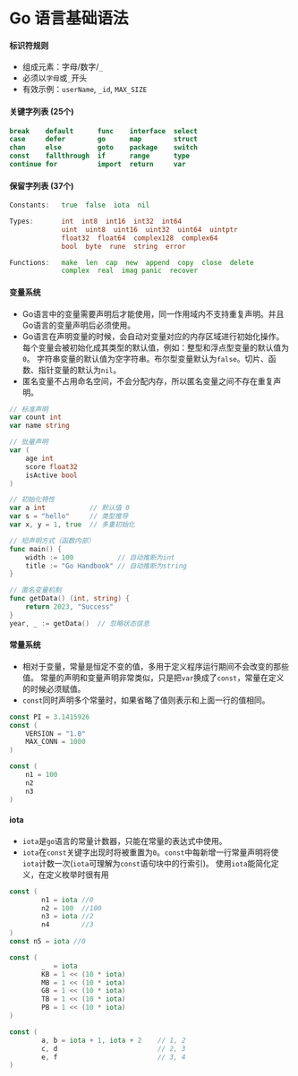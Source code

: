 # Go 语言基础语法

#### 标识符规则
- 组成元素：字母/数字/`_`
- 必须以`字母`或`_`开头
- 有效示例：`userName`, `_id`, `MAX_SIZE`

#### 关键字列表 (25个)
```go
break    default      func    interface  select
case     defer        go      map        struct
chan     else         goto    package    switch
const    fallthrough  if      range      type
continue for          import  return     var
```

#### 保留字列表 (37个)
```go
Constants:   true  false  iota  nil

Types:       int  int8  int16  int32  int64  
             uint  uint8  uint16  uint32  uint64  uintptr
             float32  float64  complex128  complex64
             bool  byte  rune  string  error

Functions:   make  len  cap  new  append  copy  close  delete
             complex  real  imag panic  recover
```

#### 变量系统
- Go语言中的变量需要声明后才能使用，同一作用域内不支持重复声明。并且Go语言的变量声明后必须使用。
- Go语言在声明变量的时候，会自动对变量对应的内存区域进行初始化操作。每个变量会被初始化成其类型的默认值，例如：整型和浮点型变量的默认值为`0`。 字符串变量的默认值为空字符串。布尔型变量默认为`false`。切片、函数、指针变量的默认为`nil`。
- 匿名变量不占用命名空间，不会分配内存，所以匿名变量之间不存在重复声明。
```go
// 标准声明
var count int
var name string

// 批量声明
var (
    age int
    score float32
    isActive bool
)

// 初始化特性
var a int           // 默认值 0
var s = "hello"     // 类型推导
var x, y = 1, true  // 多重初始化

// 短声明方式（函数内部）
func main() {
    width := 100           // 自动推断为int
    title := "Go Handbook" // 自动推断为string
}

// 匿名变量机制
func getData() (int, string) {
    return 2023, "Success"
}
year, _ := getData()  // 忽略状态信息
```

#### 常量系统
- 相对于变量，常量是恒定不变的值，多用于定义程序运行期间不会改变的那些值。 常量的声明和变量声明非常类似，只是把`var`换成了`const`，常量在定义的时候必须赋值。
- `const`同时声明多个常量时，如果省略了值则表示和上面一行的值相同。
```go
const PI = 3.1415926
const (
    VERSION = "1.0"
    MAX_CONN = 1000
)

const (
    n1 = 100
    n2
    n3
)
```

#### iota
- `iota`是`go`语言的常量计数器，只能在常量的表达式中使用。
- `iota`在`const`关键字出现时将被重置为`0`。`const`中每新增一行常量声明将使`iota`计数一次(`iota`可理解为`const`语句块中的行索引)。 使用`iota`能简化定义，在定义枚举时很有用
```go
const (
		n1 = iota //0
		n2 = 100  //100
		n3 = iota //2
		n4        //3
)
const n5 = iota //0

const (
		_  = iota
		KB = 1 << (10 * iota)
		MB = 1 << (10 * iota)
		GB = 1 << (10 * iota)
		TB = 1 << (10 * iota)
		PB = 1 << (10 * iota)
)

const (
		a, b = iota + 1, iota + 2    // 1, 2
		c, d                         // 2, 3
		e, f                         // 3, 4
)
